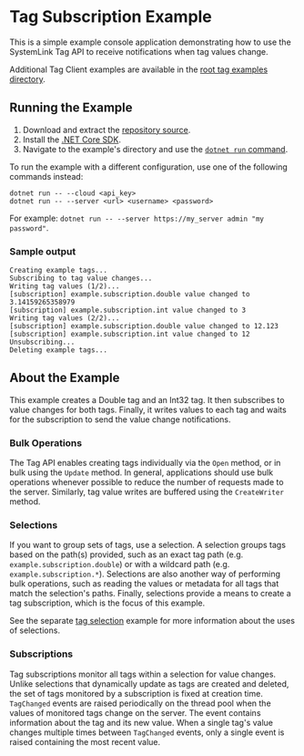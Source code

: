 Tag Subscription Example
========================

This is a simple example console application demonstrating how to use the
SystemLink Tag API to receive notifications when tag values change.

Additional Tag Client examples are available in the [root tag examples directory](..).

Running the Example
-------------------

1. Download and extract the [repository source](https://github.com/ni/systemlink-client-docs/archive/master.zip).
2. Install the [.NET Core SDK](https://dotnet.microsoft.com/download/dotnet-core).
3. Navigate to the example's directory and use the [`dotnet run` command](https://docs.microsoft.com/en-us/dotnet/core/tools/dotnet-run?tabs=netcore21).

To run the example with a different configuration, use one of the following
commands instead:

```
dotnet run -- --cloud <api_key>
dotnet run -- --server <url> <username> <password>
```

For example: `dotnet run -- --server https://my_server admin "my password"`.

### Sample output

```
Creating example tags...
Subscribing to tag value changes...
Writing tag values (1/2)...
[subscription] example.subscription.double value changed to 3.14159265358979
[subscription] example.subscription.int value changed to 3
Writing tag values (2/2)...
[subscription] example.subscription.double value changed to 12.123
[subscription] example.subscription.int value changed to 12
Unsubscribing...
Deleting example tags...
```

About the Example
-----------------

This example creates a Double tag and an Int32 tag. It then subscribes to value
changes for both tags. Finally, it writes values to each tag and waits for the
subscription to send the value change notifications.

### Bulk Operations

The Tag API enables creating tags individually via the `Open` method, or in bulk
using the `Update` method. In general, applications should use bulk operations
whenever possible to reduce the number of requests made to the server.
Similarly, tag value writes are buffered using the `CreateWriter` method.

### Selections

If you want to group sets of tags, use a selection. A selection groups tags
based on the path(s) provided, such as an exact tag path
(e.g. `example.subscription.double`) or with a wildcard path
(e.g. `example.subscription.*`). Selections are also another way of performing
bulk operations, such as reading the values or metadata for all tags that match
the selection's paths. Finally, selections provide a means to create a tag
subscription, which is the focus of this example.

See the separate [tag selection](../selection) example for more information
about the uses of selections.

### Subscriptions

Tag subscriptions monitor all tags within a selection for value changes. Unlike
selections that dynamically update as tags are created and deleted, the set of
tags monitored by a subscription is fixed at creation time. `TagChanged` events
are raised periodically on the thread pool when the values of monitored tags
change on the server. The event contains information about the tag and its new
value. When a single tag's value changes multiple times between `TagChanged`
events, only a single event is raised containing the most recent value.
